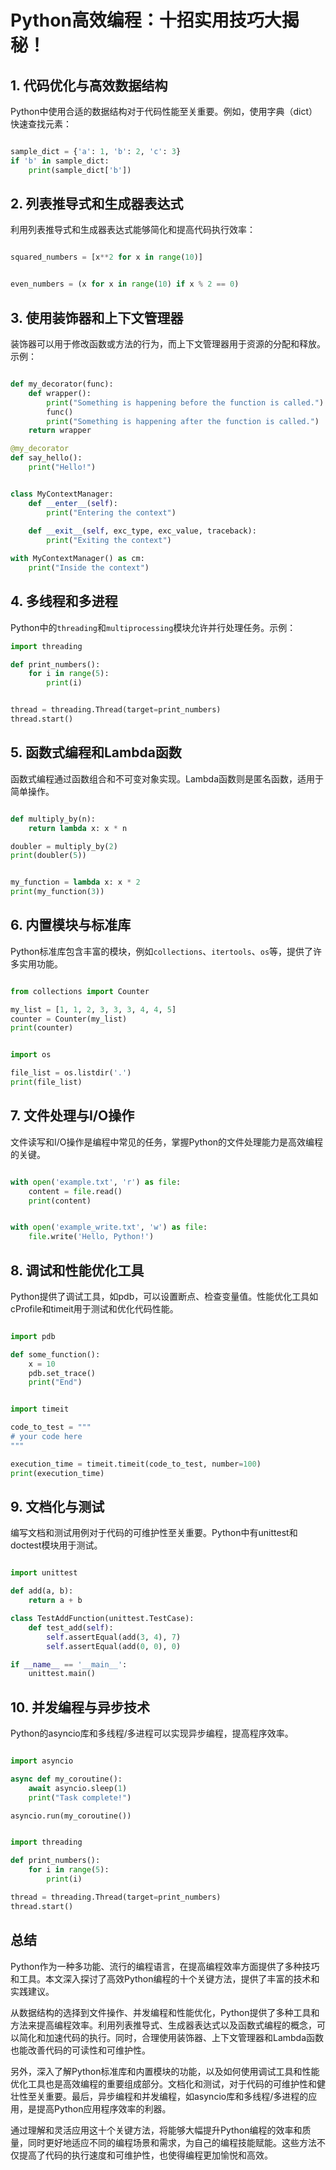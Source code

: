 # Python高效编程：十招实用技巧大揭秘！


1\. 代码优化与高效数据结构
---------------

Python中使用合适的数据结构对于代码性能至关重要。例如，使用字典（dict）快速查找元素：

```python

sample_dict = {'a': 1, 'b': 2, 'c': 3}
if 'b' in sample_dict:
    print(sample_dict['b'])

```

2\. 列表推导式和生成器表达式
----------------

利用列表推导式和生成器表达式能够简化和提高代码执行效率：

```python

squared_numbers = [x**2 for x in range(10)]


even_numbers = (x for x in range(10) if x % 2 == 0)

```

3\. 使用装饰器和上下文管理器
----------------

装饰器可以用于修改函数或方法的行为，而上下文管理器用于资源的分配和释放。示例：

```python

def my_decorator(func):
    def wrapper():
        print("Something is happening before the function is called.")
        func()
        print("Something is happening after the function is called.")
    return wrapper

@my_decorator
def say_hello():
    print("Hello!")


class MyContextManager:
    def __enter__(self):
        print("Entering the context")
    
    def __exit__(self, exc_type, exc_value, traceback):
        print("Exiting the context")

with MyContextManager() as cm:
    print("Inside the context")

```

4\. 多线程和多进程
-----------

Python中的`threading`和`multiprocessing`模块允许并行处理任务。示例：

```python
import threading

def print_numbers():
    for i in range(5):
        print(i)


thread = threading.Thread(target=print_numbers)
thread.start()

```

5\. 函数式编程和Lambda函数
------------------

函数式编程通过函数组合和不可变对象实现。Lambda函数则是匿名函数，适用于简单操作。

```python

def multiply_by(n):
    return lambda x: x * n

doubler = multiply_by(2)
print(doubler(5))  


my_function = lambda x: x * 2
print(my_function(3))  

```

6\. 内置模块与标准库
------------

Python标准库包含丰富的模块，例如`collections`、`itertools`、`os`等，提供了许多实用功能。

```python

from collections import Counter

my_list = [1, 1, 2, 3, 3, 3, 4, 4, 5]
counter = Counter(my_list)
print(counter)  


import os

file_list = os.listdir('.')
print(file_list)

```

7\. 文件处理与I/O操作
--------------

文件读写和I/O操作是编程中常见的任务，掌握Python的文件处理能力是高效编程的关键。

```python

with open('example.txt', 'r') as file:
    content = file.read()
    print(content)


with open('example_write.txt', 'w') as file:
    file.write('Hello, Python!')

```

8\. 调试和性能优化工具
-------------

Python提供了调试工具，如pdb，可以设置断点、检查变量值。性能优化工具如cProfile和timeit用于测试和优化代码性能。

```python

import pdb

def some_function():
    x = 10
    pdb.set_trace()
    print("End")


import timeit

code_to_test = """
# your code here
"""

execution_time = timeit.timeit(code_to_test, number=100)
print(execution_time)

```

9\. 文档化与测试
----------

编写文档和测试用例对于代码的可维护性至关重要。Python中有unittest和doctest模块用于测试。

```python

import unittest

def add(a, b):
    return a + b

class TestAddFunction(unittest.TestCase):
    def test_add(self):
        self.assertEqual(add(3, 4), 7)
        self.assertEqual(add(0, 0), 0)

if __name__ == '__main__':
    unittest.main()

```

10\. 并发编程与异步技术
--------------

Python的asyncio库和多线程/多进程可以实现异步编程，提高程序效率。

```python

import asyncio

async def my_coroutine():
    await asyncio.sleep(1)
    print("Task complete!")

asyncio.run(my_coroutine())


import threading

def print_numbers():
    for i in range(5):
        print(i)

thread = threading.Thread(target=print_numbers)
thread.start()

```

总结
--

Python作为一种多功能、流行的编程语言，在提高编程效率方面提供了多种技巧和工具。本文深入探讨了高效Python编程的十个关键方法，提供了丰富的技术和实践建议。

从数据结构的选择到文件操作、并发编程和性能优化，Python提供了多种工具和方法来提高编程效率。利用列表推导式、生成器表达式以及函数式编程的概念，可以简化和加速代码的执行。同时，合理使用装饰器、上下文管理器和Lambda函数也能改善代码的可读性和可维护性。

另外，深入了解Python标准库和内置模块的功能，以及如何使用调试工具和性能优化工具也是高效编程的重要组成部分。文档化和测试，对于代码的可维护性和健壮性至关重要。最后，异步编程和并发编程，如asyncio库和多线程/多进程的应用，是提高Python应用程序效率的利器。

通过理解和灵活应用这十个关键方法，将能够大幅提升Python编程的效率和质量，同时更好地适应不同的编程场景和需求，为自己的编程技能赋能。这些方法不仅提高了代码的执行速度和可维护性，也使得编程更加愉悦和高效。
